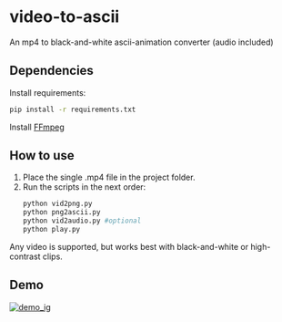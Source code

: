 # video-to-ascii
An mp4 to black-and-white ascii-animation converter (audio included)

## Dependencies

Install requirements:

```bash
pip install -r requirements.txt
```

Install [FFmpeg](https://ffmpeg.org/)

## How to use

1. Place the single .mp4 file in the project folder.
2. Run the scripts in the next order:
   ```bash
   python vid2png.py
   python png2ascii.py
   python vid2audio.py #optional
   python play.py

Any video is supported, but works best with black-and-white or high-contrast clips.

## Demo

[![demo_ig](https://img.youtube.com/vi/VibqVyuH_0A/0.jpg)](https://www.youtube.com/watch?v=VibqVyuH_0A)
